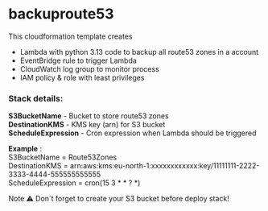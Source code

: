 # backuproute53
This cloudformation template creates

* Lambda with python 3.13 code to backup all route53 zones in a account
* EventBridge rule to trigger Lambda
* CloudWatch log group to monitor process
* IAM policy & role with least privileges 

### Stack details:  

**S3BucketName** - Bucket to store route53 zones  
**DestinationKMS** - KMS key (arn) for S3 bucket  
**ScheduleExpression** - Cron expression when Lambda should be triggered  

**Example** :  
S3BucketName = Route53Zones  
DestinationKMS = arn:aws:kms:eu-north-1:xxxxxxxxxxxx:key/11111111-2222-3333-4444-555555555555  
ScheduleExpression = cron(15 3 * * ? *)  

Note :warning: Don´t forget to create your S3 bucket before deploy stack!  